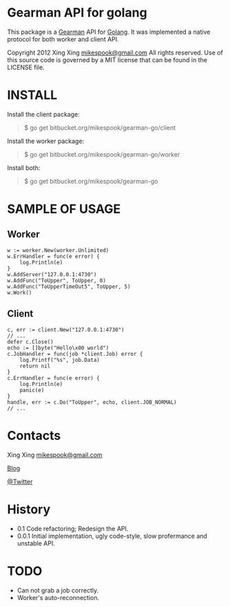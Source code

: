 # Gearman API for golang

This package is a [Gearman](http://gearman.org/) API for [Golang](http://golang.org).
It was implemented a native protocol for both worker and client API.

Copyright 2012 Xing Xing <mikespook@gmail.com>
All rights reserved. 
Use of this source code is governed by a MIT license that can be found 
in the LICENSE file.

# INSTALL

Install the client package:

> $ go get bitbucket.org/mikespook/gearman-go/client
	
Install the worker package:

> $ go get bitbucket.org/mikespook/gearman-go/worker

Install both:

> $ go get bitbucket.org/mikespook/gearman-go
	

# SAMPLE OF USAGE

## Worker

    w := worker.New(worker.Unlimited)
    w.ErrHandler = func(e error) {
        log.Println(e)
    }
    w.AddServer("127.0.0.1:4730")
    w.AddFunc("ToUpper", ToUpper, 0)
    w.AddFunc("ToUpperTimeOut5", ToUpper, 5)
    w.Work()

## Client

    c, err := client.New("127.0.0.1:4730")
    // ...
    defer c.Close()
    echo := []byte("Hello\x00 world")
    c.JobHandler = func(job *client.Job) error {
        log.Printf("%s", job.Data)
        return nil
    }
    c.ErrHandler = func(e error) {
        log.Println(e)
        panic(e)
    }
    handle, err := c.Do("ToUpper", echo, client.JOB_NORMAL)
    // ...

# Contacts

Xing Xing <mikespook@gmail.com>

[Blog](http://mikespook.com)

[@Twitter](http://twitter.com/mikespook)

# History

 * 0.1      Code refactoring; Redesign the API.
 * 0.0.1    Initial implementation, ugly code-style, slow profermance and unstable API.

# TODO

 * Can not grab a job correctly.
 * Worker's auto-reconnection.
